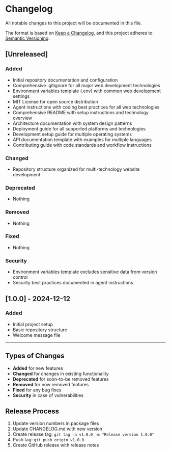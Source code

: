 # Changelog

All notable changes to this project will be documented in this file.

The format is based on [Keep a Changelog](https://keepachangelog.com/en/1.0.0/),
and this project adheres to [Semantic Versioning](https://semver.org/spec/v2.0.0.html).

## [Unreleased]

### Added
- Initial repository documentation and configuration
- Comprehensive .gitignore for all major web development technologies
- Environment variables template (.env) with common web development settings
- MIT License for open source distribution
- Agent instructions with coding best practices for all web technologies
- Comprehensive README with setup instructions and technology overview
- Architecture documentation with system design patterns
- Deployment guide for all supported platforms and technologies
- Development setup guide for multiple operating systems
- API documentation template with examples for multiple languages
- Contributing guide with code standards and workflow instructions

### Changed
- Repository structure organized for multi-technology website development

### Deprecated
- Nothing

### Removed
- Nothing

### Fixed
- Nothing

### Security
- Environment variables template excludes sensitive data from version control
- Security best practices documented in agent instructions

## [1.0.0] - 2024-12-12

### Added
- Initial project setup
- Basic repository structure
- Welcome message file

---

## Types of Changes

- **Added** for new features
- **Changed** for changes in existing functionality
- **Deprecated** for soon-to-be removed features
- **Removed** for now removed features
- **Fixed** for any bug fixes
- **Security** in case of vulnerabilities

## Release Process

1. Update version numbers in package files
2. Update CHANGELOG.md with new version
3. Create release tag: `git tag -a v1.0.0 -m "Release version 1.0.0"`
4. Push tag: `git push origin v1.0.0`
5. Create GitHub release with release notes